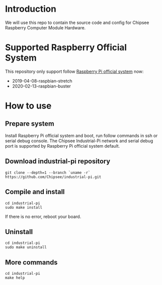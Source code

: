 # Introduction
We will use this repo to contain the source code and config for Chipsee Raspberry Computer Module Hardware.

# Supported Raspberry Official System
This repository only support follow [Raspberry Pi official system](https://www.raspberrypi.org/downloads/raspbian/) now:
 - 2019-04-08-raspbian-stretch
 - 2020-02-13-raspbian-buster

# How to use
## Prepare system
Install Raspberry Pi official system and boot, run follow commands in ssh or serial debug console. The Chipsee Industrial-Pi network and serial debug port is supported by Raspberry Pi official system default. 
## Download industrial-pi repository
```
git clone --depth=1 --branch `uname -r` https://github.com/Chipsee/industrial-pi.git
```
## Compile and install
```
cd industrial-pi
sudo make install
```
If there is no error, reboot your board.

## Uninstall
```
cd industrial-pi
sudo make uninstall
```
## More commands
```
cd industrial-pi
make help
```
